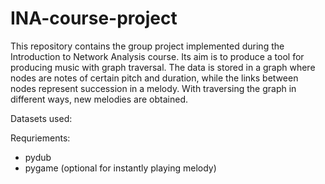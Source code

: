 # INA-course-project
This repository contains the group project implemented during the Introduction to Network Analysis course. Its aim is to produce a tool for producing music with graph traversal. The data is stored in a graph where nodes are notes of certain pitch and duration, while the links between nodes represent succession in a melody. 
With traversing the graph in different ways, new melodies are obtained. 

Datasets used: 

Requriements: 
- pydub
- pygame (optional for instantly playing melody)



